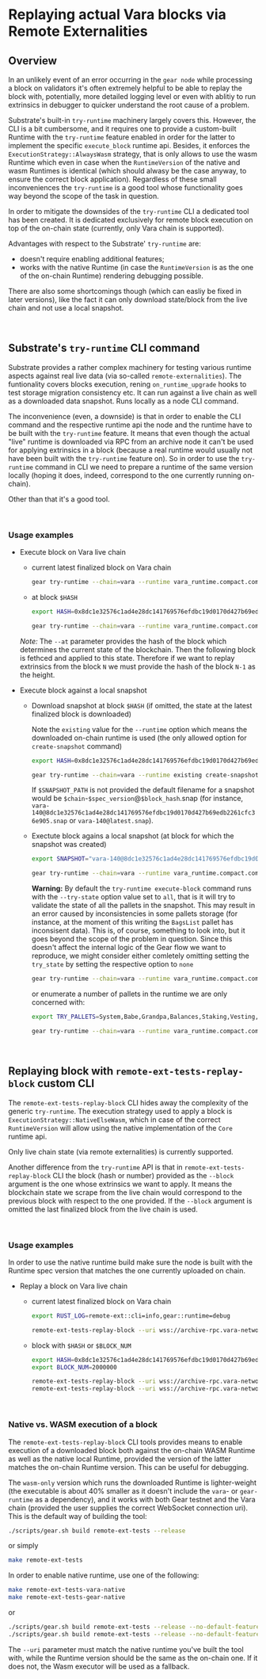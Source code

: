# Replaying actual Vara blocks via Remote Externalities


## Overview

In an unlikely event of an error occurring in the `gear node` while processing a block on validators it's often extremely helpful to be able to replay the block  with, potentially, more detailed logging level or even with ablitiy to run extrinsics in debugger to quicker understand the root cause of a problem.

Substrate's built-in `try-runtime` machinery largely covers this. However, the CLI is a bit cumbersome, and it requires one to provide a custom-built Runtime with the `try-runtime` feature enabled in order for the latter to implement the specific `execute_block` runtime api. Besides, it enforces the `ExecutionStrategy::AlwaysWasm` strategy, that is only allows to use the wasm Runtime which even in case when the `RuntimeVersion` of the native and wasm Runtimes is identical (which should alwasy be the case anyway, to ensure the correct block application).
Regardless of these small inconveniences the `try-runtime` is a good tool whose functionality goes way beyond the scope of the task in question.

In order to mitigate the downsides of the `try-runtime` CLI a dedicated tool has been created. It is dedicated exclusively for remote block execution on top of the on-chain state (currently, only Vara chain is supported).

Advantages with respect to the Substrate' `try-runtime` are:
- doesn't require enabling additional features;
- works with the native Runtime (in case the `RuntimeVersion` is as the one of the on-chain Runtime) rendering debugging possible.

There are also some shortcomings though (which can easliy be fixed in later versions), like the fact it can only download state/block from the live chain and not use a local snapshot.


<br/>

## Substrate's `try-runtime` CLI command

Substrate provides a rather complex machinery for testing various runtime aspects against real live data (via so-called `remote-externalities`).
The funtionality covers blocks execution, rening `on_runtime_upgrade` hooks to test storage migration consistency etc.
It can run against a live chain as well as a downloaded data snapshot.
Runs locally as a node CLI command.

The inconvenience (even, a downside) is that in order to enable the CLI command and the respective runtime api the node and the runtime have to be built with the `try-runtime` feature. It means that even though the actual "live" runtime is downloaded via RPC from an archive node it can't be used for applying extrinsics in a block (because a real runtime would usually not have been built with the `try-runtime` feature on). So in order to use the `try-runtime` command in CLI we need to prepare a runtime of the same version locally (hoping it does, indeed, correspond to the one currently running on-chain).

Other than that it's a good tool.

<br/>

### Usage examples

* Execute block on Vara live chain

    * current latest finalized block on Vara chain

        ```bash
        gear try-runtime --chain=vara --runtime vara_runtime.compact.compressed.wasm execute-block live --uri wss://archive-rpc.vara-network.io:443
        ```

    * at block `$HASH`

        ```bash
        export HASH=0x8dc1e32576c1ad4e28dc141769576efdbc19d0170d427b69edb2261cfc36e905

        gear try-runtime --chain=vara --runtime vara_runtime.compact.compressed.wasm execute-block live --uri wss://archive-rpc.vara-network.io:443 --at "$HASH"
        ```

    *Note:* The `--at` parameter provides the hash of the block which determines the current state of the blockchain. Then the following block is fethced and applied to this state. Therefore if we want to replay extrinsics from the block `N` we must provide the hash of the block `N-1` as the height.


* Execute block against a local snapshot

    * Download snapshot at block `$HASH` (if omitted, the state at the latest finalized block is downloaded)

        Note the `existing` value for the `--runtime` option which means the downloaded on-chain runtime is used (the only allowed option for `create-snapshot` command)

        ```bash
        export HASH=0x8dc1e32576c1ad4e28dc141769576efdbc19d0170d427b69edb2261cfc36e905

        gear try-runtime --chain=vara --runtime existing create-snapshot --uri wss://archive-rpc.vara-network.io:443 [--at "$HASH"] [$SNAPSHOT_PATH]
        ```

        If `$SNAPSHOT_PATH` is not provided the default filename for a snapshot would be `$chain`-`$spec_version`@`$block_hash`.snap (for instance, `vara-140@8dc1e32576c1ad4e28dc141769576efdbc19d0170d427b69edb2261cfc36e905.snap` or `vara-140@latest.snap`).

    * Exectute block agains a local snapshot (at block for which the snapshot was created)

        ```bash
        export SNAPSHOT="vara-140@8dc1e32576c1ad4e28dc141769576efdbc19d0170d427b69edb2261cfc36e905.snap"

        gear try-runtime --chain=vara --runtime vara_runtime.compact.compressed.wasm execute-block --block-ws-uri wss://archive-rpc.vara-network.io:443 snap --snapshot-path "$SNAPSHOT"
        ```


        <b>Warning:</b> By default the `try-runtime execute-block` command runs with the `--try-state` option value set to `all`, that is it will try to validate the state of all the pallets in the snapshot. This may result in an error caused by inconsistencies in some pallets storage (for instance, at the moment of this writing the `BagsList` pallet has inconsisent data). This is, of course, something to look into, but it goes beyond the scope of the problem in question.
        Since this doesn't affect the internal logic of the Gear flow we want to reproduce, we might consider either comletely omitting setting the `try_state` by setting the respective option to `none`

        ```bash
        gear try-runtime --chain=vara --runtime vara_runtime.compact.compressed.wasm execute-block --try-state none live --uri wss://archive-rpc.vara-network.io:443
        ```

        or enumerate a number of pallets in the runtime we are only concerned with:

        ```bash
        export TRY_PALLETS=System,Babe,Grandpa,Balances,Staking,Vesting,Gear,GearGas,GearProgram,GearMessenger,GearScheduler,GearPayment,StakingRewards

        gear try-runtime --chain=vara --runtime vara_runtime.compact.compressed.wasm execute-block --try-state "$TRY_PALLETS" live --uri wss://archive-rpc.vara-network.io:443
        ```


<br/>

## Replaying block with `remote-ext-tests-replay-block` custom CLI

The `remote-ext-tests-replay-block` CLI hides away the complexity of the generic `try-runtime`. The execution strategy used to apply a block is `ExecutionStrategy::NativeElseWasm`, which in case of the correct `RuntimeVersion` will allow using the native implementation of the `Core` runtime api.

Only live chain state (via remote externalities) is currently supported.

Another difference from the `try-runtime` API is that in `remote-ext-tests-replay-block` CLI the block (hash or number) provided as the `--block` argument is the one whose extrinsics we want to apply. It means the blockchain state we scrape from the live chain would correspond to the previous block with respect to the one provided. If the `--block` argument is omitted the last finalized block from the live chain is used.

<br/>

### Usage examples

In order to use the native runtime build make sure the node is built with the Runtime spec version that matches the one currently uploaded on chain.

* Replay a block on Vara live chain

    * current latest finalized block on Vara chain

        ```bash
        export RUST_LOG=remote-ext::cli=info,gear::runtime=debug

        remote-ext-tests-replay-block --uri wss://archive-rpc.vara-network.io:443
        ```

    * block with `$HASH` or `$BLOCK_NUM`

        ```bash
        export HASH=0x8dc1e32576c1ad4e28dc141769576efdbc19d0170d427b69edb2261cfc36e905
        export BLOCK_NUM=2000000

        remote-ext-tests-replay-block --uri wss://archive-rpc.vara-network.io:443 --block "$HASH"
        remote-ext-tests-replay-block --uri wss://archive-rpc.vara-network.io:443 --block "$BLOCK_NUM"
        ```

<br/>

### Native vs. WASM execution of a block

The `remote-ext-tests-replay-block` CLI tools provides means to enable execution of a downloaded block both against the on-chain WASM Runtime as well as the native local Runtime, provided the version of the latter matches the on-chain Runtime version. This can be useful for debugging.

The `wasm-only` version which runs the downloaded Runtime is lighter-weight (the executable is about 40% smaller as it doesn't include the `vara`- or `gear-runtime` as a dependency), and it works with both Gear testnet and the Vara chain (provided the user supplies the correct WebSocket connection uri).
This is the default way of building the tool:
```bash
./scripts/gear.sh build remote-ext-tests --release
```
or simply

```bash
make remote-ext-tests
```

In order to enable native runtime, use one of the following:
```bash
make remote-ext-tests-vara-native
make remote-ext-tests-gear-native
```

or

```bash
./scripts/gear.sh build remote-ext-tests --release --no-default-features --features=vara-native
./scripts/gear.sh build remote-ext-tests --release --no-default-features --features=gear-native
```

The `--uri` parameter must match the native runtime you've built the tool with, while the Runtime version should be the same as the on-chain one. If it does not, the Wasm executor will be used as a fallback.
